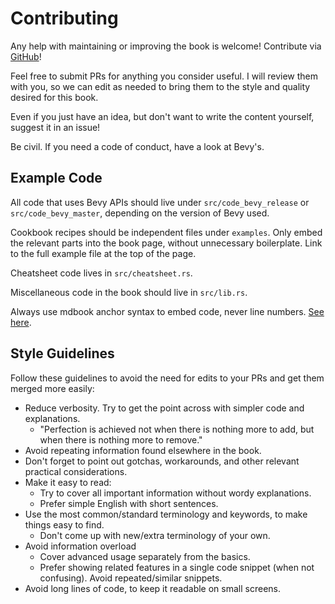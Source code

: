 # Contributing

Any help with maintaining or improving the book is welcome! Contribute via [GitHub](https://github.com/bevy-cheatbook/bevy-cheatbook)!

Feel free to submit PRs for anything you consider useful. I will review them with you, so we can edit as needed to bring them to the style and quality desired for this book.

Even if you just have an idea, but don't want to write the content yourself, suggest it in an issue!

Be civil. If you need a code of conduct, have a look at Bevy's.

## Example Code

All code that uses Bevy APIs should live under `src/code_bevy_release` or `src/code_bevy_master`, depending on the version of Bevy used.

Cookbook recipes should be independent files under `examples`. Only embed the relevant parts into the book page, without unnecessary boilerplate. Link to the full example file at the top of the page.

Cheatsheet code lives in `src/cheatsheet.rs`.

Miscellaneous code in the book should live in `src/lib.rs`.

Always use mdbook anchor syntax to embed code, never line numbers.
[See here](https://rust-lang.github.io/mdBook/format/mdbook.html#including-portions-of-a-file).

## Style Guidelines

Follow these guidelines to avoid the need for edits to your PRs and get them merged more easily:

 - Reduce verbosity. Try to get the point across with simpler code and explanations.
   - "Perfection is achieved not when there is nothing more to add, but when there is nothing more to remove."
 - Avoid repeating information found elsewhere in the book.
 - Don't forget to point out gotchas, workarounds, and other relevant practical considerations.
 - Make it easy to read:
   - Try to cover all important information without wordy explanations.
   - Prefer simple English with short sentences.
 - Use the most common/standard terminology and keywords, to make things easy to find.
   - Don't come up with new/extra terminology of your own.
 - Avoid information overload
   - Cover advanced usage separately from the basics.
   - Prefer showing related features in a single code snippet (when not confusing). Avoid repeated/similar snippets.
 - Avoid long lines of code, to keep it readable on small screens.
